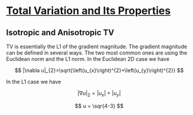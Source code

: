 # [Total Variation and Its Properties](https://link.springer.com/chapter/10.1007/978-3-319-75847-3_3)

## Isotropic and Anisotropic TV
TV is essentially the L1 of the gradient magnitude. The gradient magnitude can be defined in several ways.
The two most common ones are using the Euclidean norm and the   L1  norm. In the Euclidean 2D case we have

$$
|\nabla u|_{2}=\sqrt{\left(u_{x}\right)^{2}+\left(u_{y}\right)^{2}}
$$

In the L1 case we have

$$
|\nabla u|_{2} = |u_{x}|+|u_{y}|
$$

$$
u = \sqr{4-3}
$$
